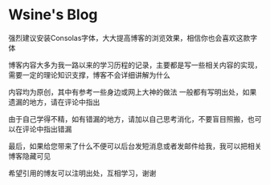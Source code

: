 # Wsine's Blog

强烈建议安装Consolas字体，大大提高博客的浏览效果，相信你也会喜欢这款字体

博客内容大多为我一路以来的学习历程的记录，主要都是写一些相关内容的实现，需要一定的理论知识支撑，博客不会详细讲解为什么

内容均为原创，其中有参考一些身边或网上大神的做法
一般都有写明出处，如果遗漏的地方，请在评论中指出

由于自己学得不精，如有错漏的地方，请加以自己思考消化，不要盲目照搬，也可以在评论中指出错漏

最后，如果给您带来了什么不便可以后台发短消息或者发邮件给我，我可以把相关博客隐藏可见

希望引用的博友可以注明出处，互相学习，谢谢
